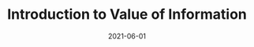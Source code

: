 ---
title: "Introduction to Value of Information"
collection: teaching
type: "Short course"
permalink: /teaching/2021-value-information
venue: "CISNET 2021 Mid-year meeting"
date: 2021-06-01
location: "Online"
---
